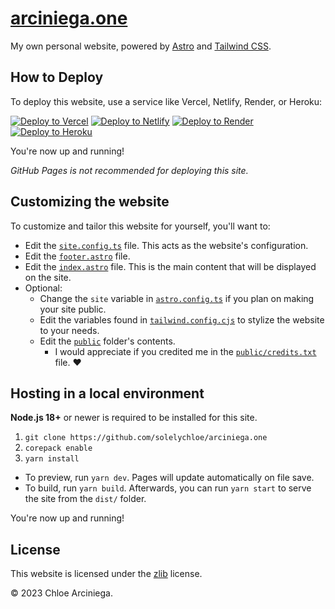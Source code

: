 # [arciniega.one][site]

My own personal website, powered by [Astro][astro] and [Tailwind CSS][tailwind].

## How to Deploy

To deploy this website, use a service like Vercel, Netlify, Render, or Heroku:

[![Deploy to Vercel](https://vercel.com/button)][vercel]
[![Deploy to Netlify](https://www.netlify.com/img/deploy/button.svg)][netlify]
[![Deploy to Render](https://binbashbanana.github.io/deploy-buttons/buttons/official/render.svg)][render]
[![Deploy to Heroku](https://www.herokucdn.com/deploy/button.svg)][heroku]

You're now up and running!

_GitHub Pages is not recommended for deploying this site._

## Customizing the website

To customize and tailor this website for yourself, you'll want to:

- Edit the [`site.config.ts`](src/site.config.ts) file. This acts as the website's configuration. 
- Edit the [`footer.astro`](src/components/footer.astro) file.
- Edit the [`index.astro`](src/pages/index.astro) file. This is the main content that will be displayed on the site.
- Optional:
    - Change the `site` variable in [`astro.config.ts`](astro.config.ts) if you plan on making your site public.
    - Edit the variables found in [`tailwind.config.cjs`](tailwind.config.cjs) to stylize the website to your needs.
    - Edit the [`public`](public/) folder's contents. 
        - I would appreciate if you credited me in the [`public/credits.txt`](public/credits.txt) file. ❤️

## Hosting in a local environment

**Node.js 18+** or newer is required to be installed for this site.

1. `git clone https://github.com/solelychloe/arciniega.one`
2. `corepack enable`
3. `yarn install`

- To preview, run `yarn dev`. Pages will update automatically on file save.
- To build, run `yarn build`. Afterwards, you can run `yarn start` to serve the site from the `dist/` folder.

You're now up and running!

## License

This website is licensed under the [zlib][license] license.

&copy; 2023 Chloe Arciniega.

[astro]: https://astro.build 'Astro'
[license]: https://github.com/solelychloe/arciniega.one/blob/main/LICENSE 'zlib License'
[site]: https://arciniega.one 'arciniega.one'
[tailwind]: https://tailwindcss.com/ 'Tailwind CSS'

[heroku]: https://heroku.com/deploy?template=https://github.com/solelychloe/arciniega.one 'Deploy to Heroku'
[netlify]: https://app.netlify.com/start/deploy?repository=https://github.com/solelychloe/arciniega.one 'Deploy to Netlify'
[render]: https://render.com/deploy?repo=https://github.com/solelychloe/arciniega.one 'Deploy to Render'
[vercel]: https://vercel.com/new/clone?repository-url=https://github.com/solelychloe/arciniega.one 'Deploy to Vercel'
